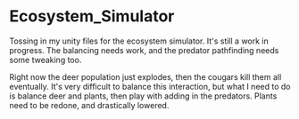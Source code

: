 # Ecosystem_Simulator

Tossing in my unity files for the ecosystem simulator. It's still a work in progress. The balancing needs work, and the predator pathfinding needs some tweaking too.  

Right now the deer population just explodes, then the cougars kill them all eventually. It's very difficult to balance this interaction, but what I need to do is balance deer and plants, then play with adding in the predators. Plants need to be redone, and drastically lowered. 
